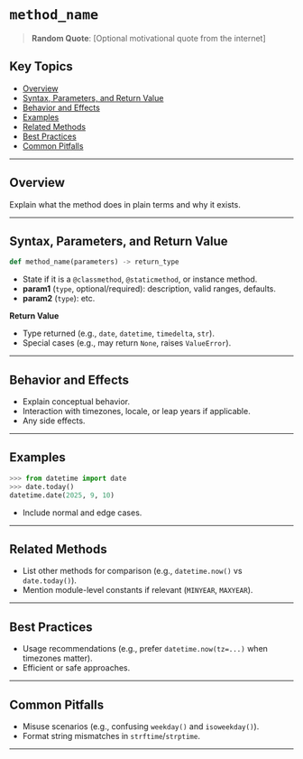 # `method_name`

> **Random Quote**: [Optional motivational quote from the internet]

## Key Topics

+ [Overview](#overview)
+ [Syntax, Parameters, and Return Value](#syntax-parameters-and-return-value)
+ [Behavior and Effects](#behavior-and-effects)
+ [Examples](#examples)
+ [Related Methods](#related-methods)
+ [Best Practices](#best-practices)
+ [Common Pitfalls](#common-pitfalls)

---

## Overview

Explain what the method does in plain terms and why it exists.

---

## Syntax, Parameters, and Return Value

```python
def method_name(parameters) -> return_type
```

* State if it is a `@classmethod`, `@staticmethod`, or instance method.
* **param1** (`type`, optional/required): description, valid ranges, defaults.
* **param2** (`type`): etc.

**Return Value**

* Type returned (e.g., `date`, `datetime`, `timedelta`, `str`).
* Special cases (e.g., may return `None`, raises `ValueError`).

---

## Behavior and Effects

* Explain conceptual behavior.
* Interaction with timezones, locale, or leap years if applicable.
* Any side effects.

---

## Examples

```python
>>> from datetime import date
>>> date.today()
datetime.date(2025, 9, 10)
```

* Include normal and edge cases.

---

## Related Methods

* List other methods for comparison (e.g., `datetime.now()` vs `date.today()`).
* Mention module-level constants if relevant (`MINYEAR`, `MAXYEAR`).

---

## Best Practices

* Usage recommendations (e.g., prefer `datetime.now(tz=...)` when timezones matter).
* Efficient or safe approaches.

---

## Common Pitfalls

* Misuse scenarios (e.g., confusing `weekday()` and `isoweekday()`).
* Format string mismatches in `strftime`/`strptime`.

---
